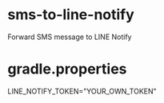 # sms-to-line-notify
Forward SMS message to LINE Notify

# gradle.properties

LINE_NOTIFY_TOKEN="YOUR_OWN_TOKEN"
